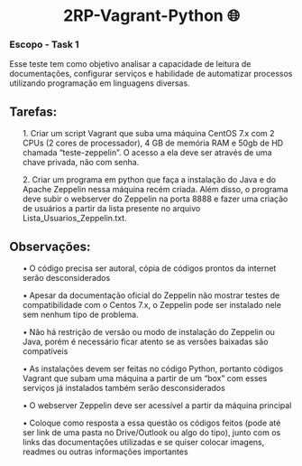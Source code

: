 <h1 align="center">2RP-Vagrant-Python 🌐</h1>

<h4></h4>

<h3>Escopo - Task 1</h3>

<p>Esse teste tem como objetivo analisar a capacidade de leitura de documentações, configurar serviços e habilidade de automatizar processos utilizando programação em linguagens diversas.</p>

<h2>Tarefas:</h2>
<ol>1. Criar um script Vagrant que suba uma máquina CentOS 7.x com 2 CPUs (2 cores de processador), 4 GB de memória RAM e 50gb de HD chamada “teste-zeppelin”. O acesso a ela deve ser através de uma chave privada, não com senha.</ol>
<ol>2. Criar um programa em python que faça a instalação do Java e do Apache Zeppelin nessa máquina recém criada. Além disso, o programa deve subir o webserver do Zeppelin na porta 8888 e fazer uma criação de usuários a partir da lista presente no arquivo Lista_Usuarios_Zeppelin.txt.</ol>

<h2>Observações:</h2>
<ul>• O código precisa ser autoral, cópia de códigos prontos da internet serão desconsiderados</ul>
<ul>• Apesar da documentação oficial do Zeppelin não mostrar testes de compatibilidade com o Centos 7.x, o Zeppelin pode ser instalado nele sem nenhum tipo de problema.</ul>
<ul>• Não há restrição de versão ou modo de instalação do Zeppelin ou Java, porém é necessário ficar atento se as versões baixadas são compatíveis</ul>
<ul>• As instalações devem ser feitas no código Python, portanto códigos Vagrant que subam uma máquina a partir de um “box” com esses serviços já instalados também serão desconsiderados</ul>
<ul>• O webserver Zeppelin deve ser acessível a partir da máquina principal</ul>
<ul>• Coloque como resposta a essa questão os códigos feitos (pode até ser link de uma pasta no Drive/Outlook ou algo do tipo), junto com os links das documentações utilizadas e se quiser colocar imagens, readmes ou outras informações importantes</ul>


